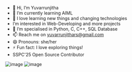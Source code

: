 - 👋 Hi, I’m Yuvarrunjitha
- 🌱 I’m currently learning AIML
- 👀 I love learning new things and changing technologies
- I’m interested in Web-Developing and more projects
- 🌱 I’m specialised in Python, C, C++, SQL Database
- 📫 Reach me on yuvarrunjithars@gmail.com
- 😄 Pronouns: she/her
- ⚡ Fun fact: I love exploring things!
- SSPC'25 Open Source Contributor

![image](https://github.com/user-attachments/assets/c9a6bb08-69d5-49d6-a5da-85e2c869196d)
![image](https://assets.leetcode.com/static_assets/marketing/202504.gif)


<!---
2024yuva/2024yuva is a ✨ unique ✨ repository because its `README.md` (this file) appears on your GitHub profile.
You can click the Preview link to take a look at your changes.
--->
